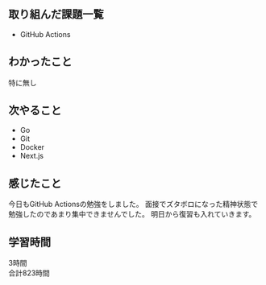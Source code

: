 ## 取り組んだ課題一覧
- GitHub Actions

## わかったこと
特に無し

## 次やること
- Go
- Git
- Docker
- Next.js

## 感じたこと
今日もGitHub Actionsの勉強をしました。
面接でズタボロになった精神状態で勉強したのであまり集中できませんでした。
明日から復習も入れていきます。


## 学習時間
3時間<br />
合計823時間
